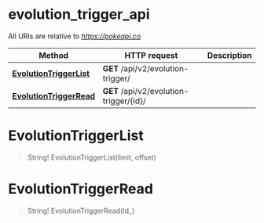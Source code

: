 # evolution_trigger_api

All URIs are relative to *https://pokeapi.co*

Method | HTTP request | Description
------------- | ------------- | -------------
[**EvolutionTriggerList**](evolution_trigger_api.md#EvolutionTriggerList) | **GET** /api/v2/evolution-trigger/ | 
[**EvolutionTriggerRead**](evolution_trigger_api.md#EvolutionTriggerRead) | **GET** /api/v2/evolution-trigger/{id}/ | 


<a name="EvolutionTriggerList"></a>
# **EvolutionTriggerList**
> String! EvolutionTriggerList(limit, offset)


<a name="EvolutionTriggerRead"></a>
# **EvolutionTriggerRead**
> String! EvolutionTriggerRead(Id_)


